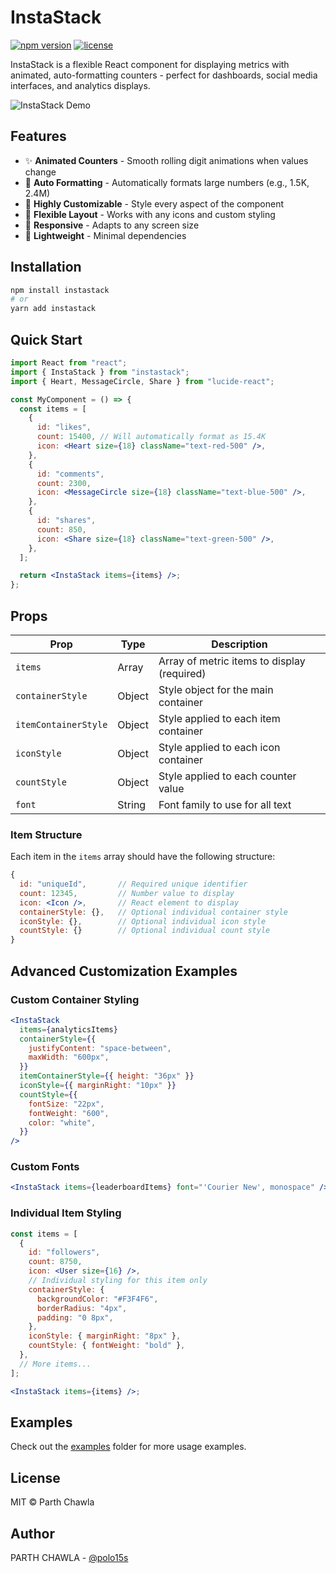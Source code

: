 # InstaStack

[![npm version](https://img.shields.io/npm/v/instastack.svg?style=flat)](https://www.npmjs.com/package/instastack)
[![license](https://img.shields.io/npm/l/instastack.svg)](https://github.com/sponge-bobs-square-pants/InstaStack/blob/master/LICENCE)

InstaStack is a flexible React component for displaying metrics with animated, auto-formatting counters - perfect for dashboards, social media interfaces, and analytics displays.

![InstaStack Demo](https://drive.google.com/uc?id=1eWm6G01EYqFoXXYWbSNLZMgLHV-XWwp5)

## Features

- ✨ **Animated Counters** - Smooth rolling digit animations when values change
- 🔢 **Auto Formatting** - Automatically formats large numbers (e.g., 1.5K, 2.4M)
- 🎨 **Highly Customizable** - Style every aspect of the component
- 🧩 **Flexible Layout** - Works with any icons and custom styling
- 📱 **Responsive** - Adapts to any screen size
- 🚀 **Lightweight** - Minimal dependencies

## Installation

```bash
npm install instastack
# or
yarn add instastack
```

## Quick Start

```jsx
import React from "react";
import { InstaStack } from "instastack";
import { Heart, MessageCircle, Share } from "lucide-react";

const MyComponent = () => {
  const items = [
    {
      id: "likes",
      count: 15400, // Will automatically format as 15.4K
      icon: <Heart size={18} className="text-red-500" />,
    },
    {
      id: "comments",
      count: 2300,
      icon: <MessageCircle size={18} className="text-blue-500" />,
    },
    {
      id: "shares",
      count: 850,
      icon: <Share size={18} className="text-green-500" />,
    },
  ];

  return <InstaStack items={items} />;
};
```

## Props

| Prop                 | Type   | Description                                 |
| -------------------- | ------ | ------------------------------------------- |
| `items`              | Array  | Array of metric items to display (required) |
| `containerStyle`     | Object | Style object for the main container         |
| `itemContainerStyle` | Object | Style applied to each item container        |
| `iconStyle`          | Object | Style applied to each icon container        |
| `countStyle`         | Object | Style applied to each counter value         |
| `font`               | String | Font family to use for all text             |

### Item Structure

Each item in the `items` array should have the following structure:

```jsx
{
  id: "uniqueId",       // Required unique identifier
  count: 12345,         // Number value to display
  icon: <Icon />,       // React element to display
  containerStyle: {},   // Optional individual container style
  iconStyle: {},        // Optional individual icon style
  countStyle: {}        // Optional individual count style
}
```

## Advanced Customization Examples

### Custom Container Styling

```jsx
<InstaStack
  items={analyticsItems}
  containerStyle={{
    justifyContent: "space-between",
    maxWidth: "600px",
  }}
  itemContainerStyle={{ height: "36px" }}
  iconStyle={{ marginRight: "10px" }}
  countStyle={{
    fontSize: "22px",
    fontWeight: "600",
    color: "white",
  }}
/>
```

### Custom Fonts

```jsx
<InstaStack items={leaderboardItems} font="'Courier New', monospace" />
```

### Individual Item Styling

```jsx
const items = [
  {
    id: "followers",
    count: 8750,
    icon: <User size={16} />,
    // Individual styling for this item only
    containerStyle: {
      backgroundColor: "#F3F4F6",
      borderRadius: "4px",
      padding: "0 8px",
    },
    iconStyle: { marginRight: "8px" },
    countStyle: { fontWeight: "bold" },
  },
  // More items...
];

<InstaStack items={items} />;
```

## Examples

Check out the [examples](https://github.com/sponge-bobs-square-pants/instastack/tree/main/examples) folder for more usage examples.

## License

MIT © Parth Chawla

## Author

PARTH CHAWLA - [@polo15s](https://github.com/sponge-bobs-square-pants)
